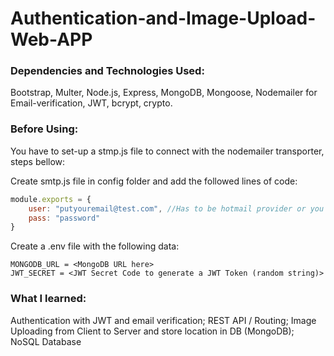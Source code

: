 # Authentication-and-Image-Upload-Web-APP

### Dependencies and Technologies Used:
Bootstrap, Multer, Node.js, Express, MongoDB, Mongoose, Nodemailer for Email-verification, JWT, bcrypt, crypto.


### Before Using:
You have to set-up a stmp.js file to connect with the nodemailer transporter, steps bellow:

Create smtp.js file in config folder and add the followed lines of code:

```javascript
module.exports = {
    user: "putyouremail@test.com", //Has to be hotmail provider or you have to change it in the user.js transporter function to a different service
    pass: "password"
}
```

Create a .env file with the following data:
```env
MONGODB_URL = <MongoDB URL here>
JWT_SECRET = <JWT Secret Code to generate a JWT Token (random string)>
```
### What I learned:
Authentication with JWT and email verification;
REST API / Routing;
Image Uploading from Client to Server and store location in DB (MongoDB);
NoSQL Database
